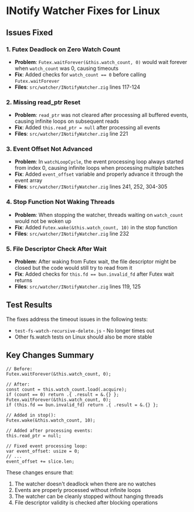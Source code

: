 # INotify Watcher Fixes for Linux

## Issues Fixed

### 1. Futex Deadlock on Zero Watch Count

- **Problem**: `Futex.waitForever(&this.watch_count, 0)` would wait forever when `watch_count` was 0, causing timeouts
- **Fix**: Added checks for `watch_count == 0` before calling `Futex.waitForever`
- **Files**: `src/watcher/INotifyWatcher.zig` lines 117-124

### 2. Missing read_ptr Reset

- **Problem**: `read_ptr` was not cleared after processing all buffered events, causing infinite loops on subsequent reads
- **Fix**: Added `this.read_ptr = null` after processing all events
- **Files**: `src/watcher/INotifyWatcher.zig` line 221

### 3. Event Offset Not Advanced

- **Problem**: In `watchLoopCycle`, the event processing loop always started from index 0, causing infinite loops when processing multiple batches
- **Fix**: Added `event_offset` variable and properly advance it through the event array
- **Files**: `src/watcher/INotifyWatcher.zig` lines 241, 252, 304-305

### 4. Stop Function Not Waking Threads

- **Problem**: When stopping the watcher, threads waiting on `watch_count` would not be woken up
- **Fix**: Added `Futex.wake(&this.watch_count, 10)` in the stop function
- **Files**: `src/watcher/INotifyWatcher.zig` line 232

### 5. File Descriptor Check After Wait

- **Problem**: After waking from Futex wait, the file descriptor might be closed but the code would still try to read from it
- **Fix**: Added checks for `this.fd == bun.invalid_fd` after Futex wait returns
- **Files**: `src/watcher/INotifyWatcher.zig` lines 119, 125

## Test Results

The fixes address the timeout issues in the following tests:

- `test-fs-watch-recursive-delete.js` - No longer times out
- Other fs.watch tests on Linux should also be more stable

## Key Changes Summary

```zig
// Before:
Futex.waitForever(&this.watch_count, 0);

// After:
const count = this.watch_count.load(.acquire);
if (count == 0) return .{ .result = &.{} };
Futex.waitForever(&this.watch_count, 0);
if (this.fd == bun.invalid_fd) return .{ .result = &.{} };
```

```zig
// Added in stop():
Futex.wake(&this.watch_count, 10);
```

```zig
// Added after processing events:
this.read_ptr = null;
```

```zig
// Fixed event processing loop:
var event_offset: usize = 0;
// ...
event_offset += slice.len;
```

These changes ensure that:

1. The watcher doesn't deadlock when there are no watches
2. Events are properly processed without infinite loops
3. The watcher can be cleanly stopped without hanging threads
4. File descriptor validity is checked after blocking operations
